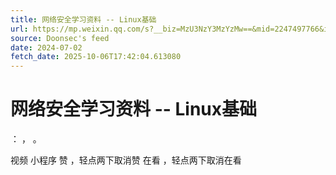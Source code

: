 ```yaml
---
title: 网络安全学习资料 -- Linux基础
url: https://mp.weixin.qq.com/s?__biz=MzU3NzY3MzYzMw==&mid=2247497766&idx=2&sn=7505fb2d6b859ec506ef54b171b5591d
source: Doonsec's feed
date: 2024-07-02
fetch_date: 2025-10-06T17:42:04.613080
---
```


# 网络安全学习资料 -- Linux基础

：
，
。

视频
小程序
赞
，轻点两下取消赞
在看
，轻点两下取消在看